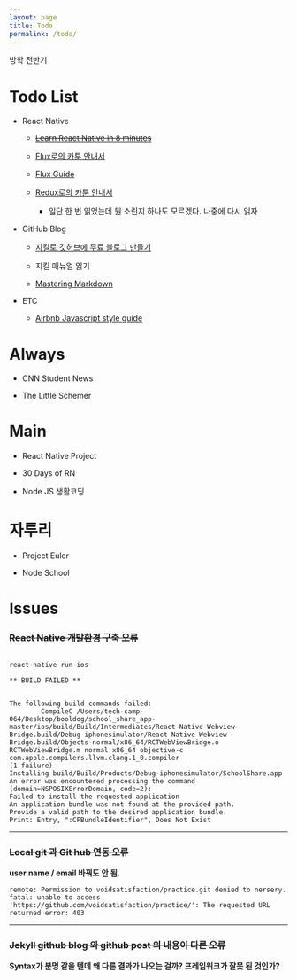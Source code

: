 ```yaml
---
layout: page
title: Todo
permalink: /todo/
---
```



방학 전반기

# Todo List

- React Native
  - ~~[Learn React Native in 8 minutes](https://medium.com/learning-new-stuff/learn-react-js-in-7-min-92a1ef023003#.o8uks1h7c)~~

  - [Flux로의 카툰 안내서](http://bestalign.github.io/2015/10/06/cartoon-guide-to-flux/)
  
  - [Flux Guide](https://facebook.github.io/flux/docs/overview.html)

  - [Redux로의 카툰 안내서](http://bestalign.github.io/2015/10/26/cartoon-intro-to-redux/)
       - 일단 한 번 읽었는데 뭔 소린지 하나도 모르겠다. 나중에 다시 읽자

- GitHub Blog

  - [지킬로 깃허브에 무료 블로그 만들기](https://nolboo.kim/blog/2013/10/15/free-blog-with-github-jekyll/)

  - 지킬 매뉴얼 읽기
  
  - [Mastering Markdown](https://guides.github.com/features/mastering-markdown/)
 
- ETC
  - [Airbnb Javascript style guide](https://github.com/airbnb/javascript#table-of-contents)

# Always

- CNN Student News

- The Little Schemer


# Main

- React Native Project

- 30 Days of RN

- Node JS 생활코딩

# 자투리

- Project Euler

- Node School

# Issues

### ~~React Native 개발환경 구축 오류~~

```

react-native run-ios 

** BUILD FAILED **


The following build commands failed:
       	CompileC /Users/tech-camp-064/Desktop/booldog/school_share_app-master/ios/build/Build/Intermediates/React-Native-Webview-Bridge.build/Debug-iphonesimulator/React-Native-Webview-Bridge.build/Objects-normal/x86_64/RCTWebViewBridge.o RCTWebViewBridge.m normal x86_64 objective-c com.apple.compilers.llvm.clang.1_0.compiler
(1 failure)
Installing build/Build/Products/Debug-iphonesimulator/SchoolShare.app
An error was encountered processing the command (domain=NSPOSIXErrorDomain, code=2):
Failed to install the requested application
An application bundle was not found at the provided path.
Provide a valid path to the desired application bundle.
Print: Entry, ":CFBundleIdentifier", Does Not Exist

```
---

### ~~Local git 과 Git hub 연동 오류~~

**user.name / email 바꿔도 안 됨.**

```
remote: Permission to voidsatisfaction/practice.git denied to nersery.
fatal: unable to access 'https://github.com/voidsatisfaction/practice/': The requested URL returned error: 403
```
---

### ~~Jekyll github blog 와 github post 의 내용이 다른 오류~~

**Syntax가 분명 같을 텐데 왜 다른 결과가 나오는 걸까? 프레임워크가 잘못 된 것인가?**


